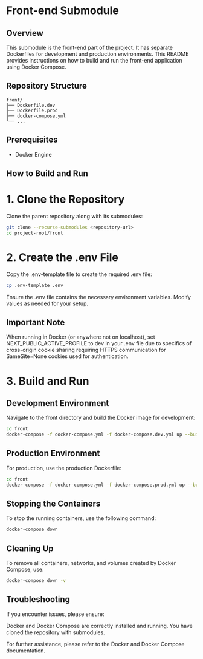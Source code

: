 # Front-end Submodule

## Overview
This submodule is the front-end part of the project. It has separate Dockerfiles for development and production environments. This README provides instructions on how to build and run the front-end application using Docker Compose.

## Repository Structure
```
front/
├── Dockerfile.dev
├── Dockerfile.prod
├── docker-compose.yml
└── ...
```

## Prerequisites
- Docker Engine

## How to Build and Run

# 1. Clone the Repository
Clone the parent repository along with its submodules:

```sh
git clone --recurse-submodules <repository-url>
cd project-root/front
```
# 2. Create the .env File
Copy the .env-template file to create the required .env file:

```sh
cp .env-template .env
```

Ensure the .env file contains the necessary environment variables. Modify values as needed for your setup.

## Important Note

When running in Docker (or anywhere not on localhost), set NEXT_PUBLIC_ACTIVE_PROFILE to dev in your .env file due to specifics of cross-origin cookie sharing requiring HTTPS communication for SameSite=None cookies used for authentication.

# 3. Build and Run

## Development Environment
Navigate to the front directory and build the Docker image for development:

```sh
cd front
docker-compose -f docker-compose.yml -f docker-compose.dev.yml up --build
```

## Production Environment
For production, use the production Dockerfile:

```sh
cd front
docker-compose -f docker-compose.yml -f docker-compose.prod.yml up --build
```

## Stopping the Containers
To stop the running containers, use the following command:

```sh
docker-compose down
```

## Cleaning Up
To remove all containers, networks, and volumes created by Docker Compose, use:

```sh
docker-compose down -v
```

## Troubleshooting
If you encounter issues, please ensure:

Docker and Docker Compose are correctly installed and running.
You have cloned the repository with submodules.

For further assistance, please refer to the Docker and Docker Compose documentation.
